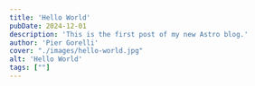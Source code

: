 ```yaml
---
title: 'Hello World'
pubDate: 2024-12-01
description: 'This is the first post of my new Astro blog.'
author: 'Pier Gorelli'
cover: "./images/hello-world.jpg"
alt: 'Hello World'
tags: [""]
---
```

